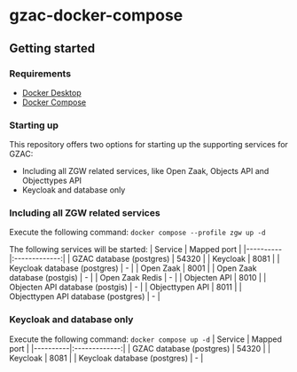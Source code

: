# gzac-docker-compose
## Getting started
### Requirements
- [Docker Desktop](https://docs.docker.com/desktop/install/)
- [Docker Compose](https://docs.docker.com/compose/install/)

### Starting up
This repository offers two options for starting up the supporting services for GZAC:
- Including all ZGW related services, like Open Zaak, Objects API and Objecttypes API
- Keycloak and database only

### Including all ZGW related services
Execute the following command: `docker compose --profile zgw up -d`

The following services will be started:
| Service   |      Mapped port      |
|----------|:-------------:|
| GZAC database (postgres) |  54320         |
| Keycloak |  8081         |
| Keycloak database (postgres) |    -   |
| Open Zaak | 8001 |
| Open Zaak database (postgis) | - |
| Open Zaak Redis | - |
| Objecten API | 8010 |
| Objecten API database (postgis) | - |
| Objecttypen API | 8011 |
| Objecttypen API database (postgres) | - |

### Keycloak and database only
Execute the following command: `docker compose up -d`
| Service   |      Mapped port      |
|----------|:-------------:|
| GZAC database (postgres) |  54320         |
| Keycloak |  8081         |
| Keycloak database (postgres) |    -   |
